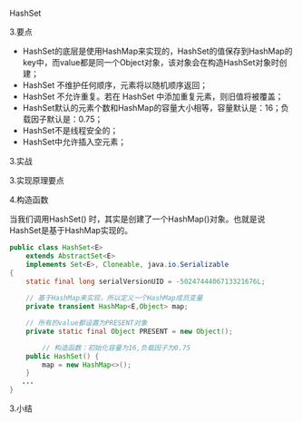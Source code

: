 HashSet



3.要点

* HashSet的底层是使用HashMap来实现的，HashSet的值保存到HashMap的key中，而value都是同一个Object对象，该对象会在构造HashSet对象时创建；
* HashSet 不维护任何顺序，元素将以随机顺序返回；
* HashSet 不允许重复。若在 HashSet 中添加重复元素，则旧值将被覆盖；
* HashSet默认的元素个数和HashMap的容量大小相等，容量默认是：16；负载因子默认是：0.75；
* HashSet不是线程安全的；
* HashSet中允许插入空元素；



3.实战





3.实现原理要点

4.构造函数

当我们调用HashSet() 时，其实是创建了一个HashMap()对象。也就是说HashSet是基于HashMap实现的。

```java
public class HashSet<E>
    extends AbstractSet<E>
    implements Set<E>, Cloneable, java.io.Serializable
{
    static final long serialVersionUID = -5024744406713321676L;
  
  	// 基于HashMap来实现，所以定义一个HashMap成员变量
    private transient HashMap<E,Object> map;

    // 所有的value都设置为PRESENT对象
    private static final Object PRESENT = new Object();

		// 构造函数：初始化容量为16,负载因子为0.75
    public HashSet() {
        map = new HashMap<>();
    }
   ...
}
```







3.小结



